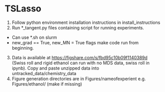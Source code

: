 # TSLasso
1) Follow python environment installation instructions in install_instructions
2) Run *_tangent.py files containing script for running experiments.
- Can use *.sh on slurm
- new_grad == True, new_MN = True flags make code run from beginning.
3) Data is available at https://figshare.com/s/fbd95c10b09f1140389d (Swiss roll and rigid ethanol can run with no MDS data, swiss roll in ipynb).  Copy and paste unzipped data into untracked_data/chemistry_data
4) Figure generation directories are in Figures/nameofexperient e.g. Figures/ethanol/ (make if missing)
